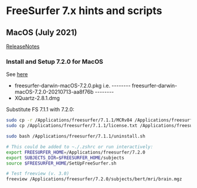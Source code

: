 # FreeSurfer 7.x hints and scripts



## MacOS (July 2021)
[ReleaseNotes](https://surfer.nmr.mgh.harvard.edu/fswiki/ReleaseNotes)

### Install and Setup 7.2.0 for MacOS
See [here](https://surfer.nmr.mgh.harvard.edu/fswiki//FS7_mac)

- freesurfer-darwin-macOS-7.2.0.pkg  i.e. -------- freesurfer-darwin-macOS-7.2.0-20210713-aa8f76b --------
- XQuartz-2.8.1.dmg


Substitute FS 7.1.1 with 7.2.0:
```bash
sudo cp -r /Applications/freesurfer/7.1.1/MCRv84 /Applications/freesurfer/7.2.0/
sudo cp /Applications/freesurfer/7.1.1/license.txt /Applications/freesurfer/7.2.0/

sudo bash /Applications/freesurfer/7.1.1/uninstall.sh 

# This could be added to ~./.zshrc or run interactively:
export FREESURFER_HOME=/Applications/freesurfer/7.2.0
export SUBJECTS_DIR=$FREESURFER_HOME/subjects
source $FREESURFER_HOME/SetUpFreeSurfer.sh

# Test freeview (v. 3.0)
freeview /Applications/freesurfer/7.2.0/subjects/bert/mri/brain.mgz
```



